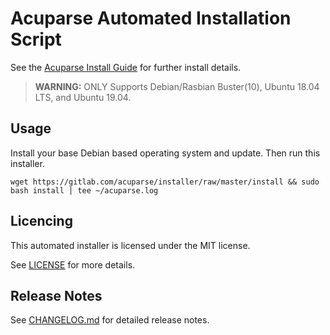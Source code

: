 # Acuparse Automated Installation Script

See the [Acuparse Install Guide](https://docs.acuparse.com/INSTALL) for further install details.

> **WARNING:** ONLY Supports Debian/Rasbian Buster(10), Ubuntu 18.04 LTS, and Ubuntu 19.04.

## Usage

Install your base Debian based operating system and update. Then run this installer.

`wget https://gitlab.com/acuparse/installer/raw/master/install && sudo bash install | tee ~/acuparse.log`

## Licencing

This automated installer is licensed under the MIT license.

See [LICENSE](LICENSE) for more details.

## Release Notes

See [CHANGELOG.md](CHANGELOG.md) for detailed release notes.
